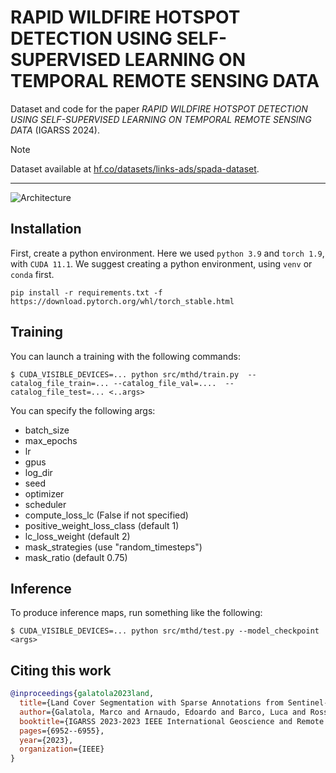 # RAPID WILDFIRE HOTSPOT DETECTION USING SELF-SUPERVISED LEARNING ON TEMPORAL REMOTE SENSING DATA
Dataset and code for the paper *RAPID WILDFIRE HOTSPOT DETECTION USING SELF-SUPERVISED LEARNING ON TEMPORAL REMOTE SENSING DATA* (IGARSS 2024).

<!-- [![arXiv](https://img.shields.io/badge/arXiv-2306.16252-b31b1b.svg?style=flat-square)](https://arxiv.org/abs/2306.16252) -->

> [!NOTE]  
> Dataset available at [hf.co/datasets/links-ads/spada-dataset](https://huggingface.co/datasets/links-ads/multi-temporal-hotspot-dataset).

---------------

![Architecture](/resources/Architecture.png)


## Installation

First, create a python environment. Here we used `python 3.9` and `torch 1.9`, with `CUDA 11.1`.
We suggest creating a python environment, using `venv` or `conda` first.

```
pip install -r requirements.txt -f https://download.pytorch.org/whl/torch_stable.html
```

## Training
You can launch a training with the following commands:

```console
$ CUDA_VISIBLE_DEVICES=... python src/mthd/train.py  --catalog_file_train=... --catalog_file_val=....  --catalog_file_test=... <..args>
```
You can specify the following args:
- batch_size
- max_epochs
- lr
- gpus
- log_dir
- seed
- optimizer
- scheduler
- compute_loss_lc (False if not specified)
- positive_weight_loss_class (default 1)
- lc_loss_weight (default 2)
- mask_strategies (use "random_timesteps")
- mask_ratio (default 0.75)

## Inference

To produce inference maps, run something like the following:

```
$ CUDA_VISIBLE_DEVICES=... python src/mthd/test.py --model_checkpoint <args>
```

## Citing this work
```bibtex
@inproceedings{galatola2023land,
  title={Land Cover Segmentation with Sparse Annotations from Sentinel-2 Imagery},
  author={Galatola, Marco and Arnaudo, Edoardo and Barco, Luca and Rossi, Claudio and Dominici, Fabrizio},
  booktitle={IGARSS 2023-2023 IEEE International Geoscience and Remote Sensing Symposium},
  pages={6952--6955},
  year={2023},
  organization={IEEE}
}
```
